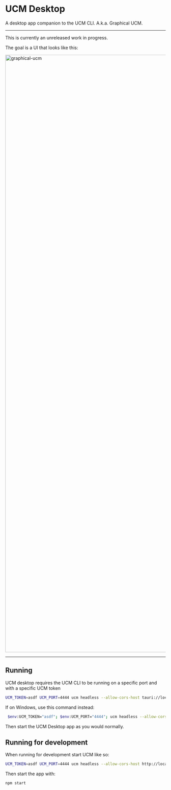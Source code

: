 # UCM Desktop
A desktop app companion to the UCM CLI. A.k.a. Graphical UCM.

---

This is currently an unreleased work in progress.

The goal is a UI that looks like this:

<img width="1872" alt="graphical-ucm" src="https://github.com/user-attachments/assets/34447b3d-4e1d-49c7-9171-634c09f5e1fb">

---

## Running 
UCM desktop requires the UCM CLI to be running on a specific port and with a
specific UCM token
```bash
UCM_TOKEN=asdf UCM_PORT=4444 ucm headless --allow-cors-host tauri://localhost
```

If on Windows, use this command instead:
```bash
 $env:UCM_TOKEN="asdf"; $env:UCM_PORT="4444"; ucm headless --allow-cors-host https://tauri.localhost
```

Then start the UCM Desktop app as you would normally.

## Running for development
When running for development start UCM like so:

```bash
UCM_TOKEN=asdf UCM_PORT=4444 ucm headless --allow-cors-host http://localhost:1420
```

Then start the app with:

```bash
npm start
```
